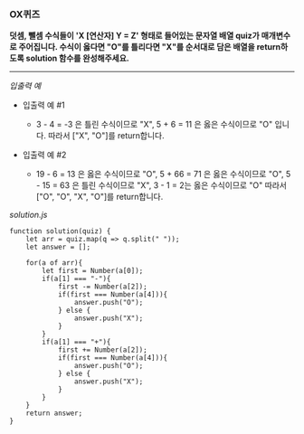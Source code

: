 ### OX퀴즈

**덧셈, 뺄셈 수식들이 'X [연산자] Y = Z' 형태로 들어있는 문자열 배열 quiz가 매개변수로 주어집니다. 수식이 옳다면 "O"를 틀리다면 "X"를 순서대로 담은 배열을 return하도록 solution 함수를 완성해주세요.**

---

_입출력 예_

- 입출력 예 #1

  - 3 - 4 = -3 은 틀린 수식이므로 "X", 5 + 6 = 11 은 옳은 수식이므로 "O" 입니다. 따라서 ["X", "O"]를 return합니다.

- 입출력 예 #2

  - 19 - 6 = 13 은 옳은 수식이므로 "O", 5 + 66 = 71 은 옳은 수식이므로 "O", 5 - 15 = 63 은 틀린 수식이므로 "X", 3 - 1 = 2는 옳은 수식이므로 "O" 따라서 ["O", "O", "X", "O"]를 return합니다.

_solution.js_

```
function solution(quiz) {
    let arr = quiz.map(q => q.split(" "));
    let answer = [];

    for(a of arr){
        let first = Number(a[0]);
        if(a[1] === "-"){
            first -= Number(a[2]);
            if(first === Number(a[4])){
                answer.push("O");
            } else {
                answer.push("X");
            }
        }
        if(a[1] === "+"){
            first += Number(a[2]);
            if(first === Number(a[4])){
                answer.push("O");
            } else {
                answer.push("X");
            }
        }
    }
    return answer;
}
```
